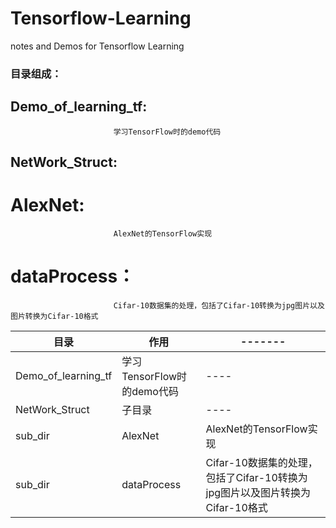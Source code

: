 # Tensorflow-Learning
notes and Demos for Tensorflow Learning

### 目录组成： 
##        Demo_of_learning_tf:     
                           学习TensorFlow时的demo代码
##        NetWork_Struct:   
#                AlexNet:   
                           AlexNet的TensorFlow实现
#                dataProcess：   
                           Cifar-10数据集的处理，包括了Cifar-10转换为jpg图片以及图片转换为Cifar-10格式
 
 
  目录                | 作用                         |                                -------                                  |
  --------            | ------                      |                                --------                                 |
  Demo_of_learning_tf |  学习TensorFlow时的demo代码  |                                 ----                                    |
  NetWork_Struct      | 子目录                       |                                 ----                                     |
     sub_dir          | AlexNet                     | AlexNet的TensorFlow实现                                                   |
     sub_dir          | dataProcess                 | Cifar-10数据集的处理，包括了Cifar-10转换为jpg图片以及图片转换为Cifar-10格式  |
 
   

  

 
